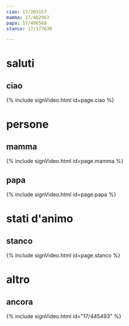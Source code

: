 ```yaml
---
ciao: 17/203157
mamma: 17/462963
papa: 17/496568
stanco: 17/177630

---
```


# saluti

## ciao

{% include signVideo.html id=page.ciao %}

# persone

## mamma

{% include signVideo.html id=page.mamma %}

## papa

{% include signVideo.html id=page.papa %}

# stati d'animo

## stanco

{% include signVideo.html id=page.stanco %}

# altro

## ancora

{% include signVideo.html id="17/445493" %}
